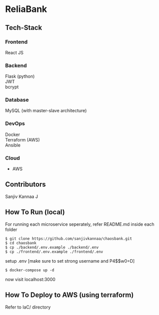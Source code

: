 # ReliaBank

## Tech-Stack

### Frontend

React JS <br>

### Backend

Flask (python) <br>
JWT <br>
bcrypt <br>

### Database

MySQL (with master-slave architecture) <br>

### DevOps

Docker <br>
Terraform (AWS) <br>
Ansible <br>

### Cloud

- AWS

## Contributors

Sanjiv Kannaa J <br>

## How To Run (local)

For running each microservice seperately, refer README.md inside each folder

```
$ git clone https://github.com/sanjivkannaa/chaosbank.git
$ cd chaosbank
$ cp ./backend/.env.example ./backend/.env
$ cp ./frontend/.env.example ./frontend/.env
```

setup .env [make sure to set strong username and P4$$w0=D]

```
$ docker-compose up -d
```

now visit localhost:3000

## How To Deploy to AWS (using terraform)

Refer to IaC/ directory
